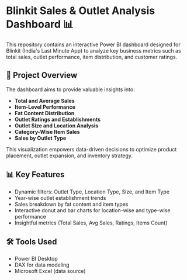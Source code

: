 # Blinkit Sales & Outlet Analysis Dashboard 📊

This repository contains an interactive Power BI dashboard designed for Blinkit (India's Last Minute App) to analyze key business metrics such as total sales, outlet performance, item distribution, and customer ratings.

## 📌 Project Overview

The dashboard aims to provide valuable insights into:

- **Total and Average Sales**
- **Item-Level Performance**
- **Fat Content Distribution**
- **Outlet Ratings and Establishments**
- **Outlet Size and Location Analysis**
- **Category-Wise Item Sales**
- **Sales by Outlet Type**

This visualization empowers data-driven decisions to optimize product placement, outlet expansion, and inventory strategy.


## 📊 Key Features

- Dynamic filters: Outlet Type, Location Type, Size, and Item Type
- Year-wise outlet establishment trends
- Sales breakdown by fat content and item types
- Interactive donut and bar charts for location-wise and type-wise performance
- Insightful metrics (Total Sales, Avg Sales, Ratings, Items Count)

## 🛠️ Tools Used

- Power BI Desktop
- DAX for data modeling
- Microsoft Excel (data source)
